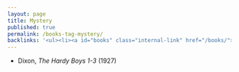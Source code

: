 ```yaml
---
layout: page
title: Mystery
published: true
permalink: /books-tag-mystery/
backlinks: '<ul><li><a id="books" class="internal-link" href="/books/">Books</a></li></ul>'
---
```


* Dixon, _The Hardy Boys 1-3_ (1927) 
